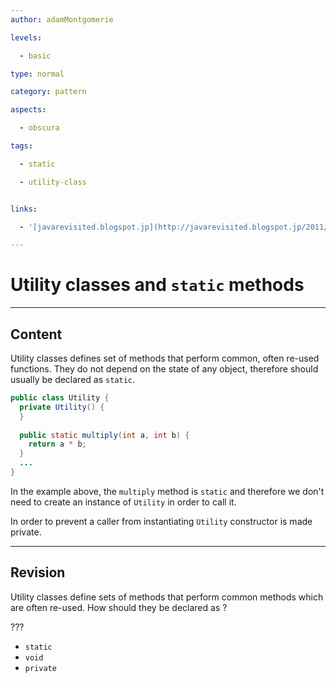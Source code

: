 ```yaml
---
author: adamMontgomerie

levels:

  - basic

type: normal

category: pattern

aspects:

  - obscura

tags:

  - static

  - utility-class


links:

  - '[javarevisited.blogspot.jp](http://javarevisited.blogspot.jp/2011/11/static-keyword-method-variable-java.html){website}'

---
```


# Utility classes and `static` methods

---
## Content

Utility classes defines set of methods that perform common, often re-used functions. They do not depend on the state of any object, therefore should usually be declared as `static`.

```java
public class Utility {
  private Utility() {
  }
  
  public static multiply(int a, int b) {
    return a * b;
  }
  ...
}
```

In the example above, the `multiply` method is `static` and therefore we don't need to create an instance of `Utility` in order to call it. 

In order to prevent a caller from instantiating `Utility` constructor is made private.

---
## Revision

Utility classes define sets of methods that perform common methods which are often re-used. How should they be declared as ? 

???


* `static` 
* `void` 
* `private`